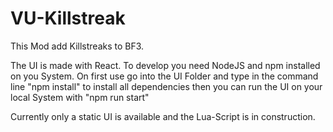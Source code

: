 # VU-Killstreak
This Mod add Killstreaks to BF3.

The UI is made with React. To develop you need NodeJS and npm installed on you System.
On first use go into the UI Folder and type in the command line "npm install" to install all dependencies
then you can run the UI on your local System with "npm run start"

Currently only a static UI is available and the Lua-Script is in construction.

